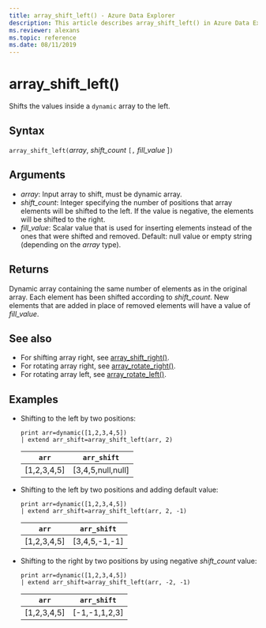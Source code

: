 ```yaml
---
title: array_shift_left() - Azure Data Explorer
description: This article describes array_shift_left() in Azure Data Explorer.
ms.reviewer: alexans
ms.topic: reference
ms.date: 08/11/2019
---
```

# array_shift_left()

Shifts the values inside a `dynamic` array to the left.

## Syntax

`array_shift_left(`*array*, *shift_count* `[,` *fill_value* ]`)`

## Arguments

* *array*: Input array to shift, must be dynamic array.
* *shift_count*: Integer specifying the number of positions that array elements will be shifted to the left. If the value is negative, the elements will be shifted to the right.
* *fill_value*: Scalar value that is used for inserting elements instead of the ones that were shifted and removed. Default: null value or empty string (depending on the *array* type).

## Returns

Dynamic array containing the same number of elements as in the original array. Each element has been shifted according to *shift_count*. New elements that are added in place of removed elements will have a value of *fill_value*.

## See also

* For shifting array right, see [array_shift_right()](array_shift_rightfunction.md).
* For rotating array right, see [array_rotate_right()](array_rotate_rightfunction.md).
* For rotating array left, see [array_rotate_left()](array_rotate_leftfunction.md).

## Examples

* Shifting to the left by two positions:

    <!-- csl: https://help.kusto.windows.net/Samples -->
    ```kusto
    print arr=dynamic([1,2,3,4,5])
    | extend arr_shift=array_shift_left(arr, 2)
    ```

    |`arr`|`arr_shift`|
    |---|---|
    |[1,2,3,4,5]|[3,4,5,null,null]|

* Shifting to the left by two positions and adding default value:

    <!-- csl: https://help.kusto.windows.net/Samples -->
    ```kusto
    print arr=dynamic([1,2,3,4,5])
    | extend arr_shift=array_shift_left(arr, 2, -1)
    ```

    |`arr`|`arr_shift`|
    |---|---|
    |[1,2,3,4,5]|[3,4,5,-1,-1]|

* Shifting to the right by two positions by using negative *shift_count* value:

    <!-- csl: https://help.kusto.windows.net/Samples -->
    ```kusto
    print arr=dynamic([1,2,3,4,5])
    | extend arr_shift=array_shift_left(arr, -2, -1)
    ```

    |`arr`|`arr_shift`|
    |---|---|
    |[1,2,3,4,5]|[-1,-1,1,2,3]|
